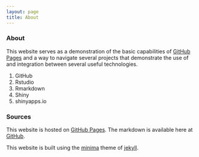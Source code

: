 ```yaml
---
layout: page
title: About
---
```



### About

This website serves as a demonstration of the basic capabilities of [GitHub Pages](https://pages.github.com/) and a way to navigate several projects that demonstrate the use of and integration between several useful technologies.
1. GitHub
2. Rstudio
3. Rmarkdown
4. Shiny
5. shinyapps.io

### Sources

This website is hosted on [GitHub Pages](https://pages.github.com/).  The markdown is available here at [GitHub](https://github.com/).

This website is built using the [minima](https://github.com/jekyll/minima) theme of [jekyll][jekyll-organization].

[jekyll-organization]: https://github.com/jekyll